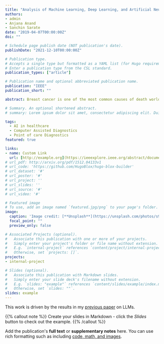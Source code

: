 ```yaml
---
title: "Analysis of Machine Learning, Deep Learning, and Artificial Neural Network Approaches for Breast Cancer Classification"
authors:
- admin
- Anjana Anand
- Sanchin Sarate
date: "2019-04-07T00:00:00Z"
doi: ""

# Schedule page publish date (NOT publication's date).
publishDate: "2021-12-10T00:00:00Z"

# Publication type.
# Accepts a single type but formatted as a YAML list (for Hugo requirements).
# Enter a publication type from the CSL standard.
publication_types: ["article"]

# Publication name and optional abbreviated publication name.
publication: "IEEE"
publication_short: ""

abstract: Breast cancer is one of the most common causes of death worldwide among women, with good survival rates if detected early. In our work, we compared supervised, semi- supervised and unsupervised learning on the biomedical dataset, Wisconsin Breast Cancer Dataset, to establish the model with the best performance and hence apply for computer aided diagnosis. The metrics used for the same includes performance of the network as well as the ease of implementation, As a result, we hope to close the gap between technology innovation and its implementation in healthcare

# Summary. An optional shortened abstract.
# summary: Lorem ipsum dolor sit amet, consectetur adipiscing elit. Duis posuere tellus ac convallis placerat. Proin tincidunt magna sed ex sollicitudin condimentum.

tags:
  - AI in healthcare
  - Computer Assisted Diagnostics
  - Point of care Diagnostics
featured: true

links:
- name: Custom Link
  url: [http://example.org](https://ieeexplore.ieee.org/abstract/document/9676334)
# url_pdf: http://arxiv.org/pdf/1512.04133v1
# url_code: 'https://github.com/HugoBlox/hugo-blox-builder'
# url_dataset: '#'
# url_poster: '#'
# url_project: ''
# url_slides: ''
# url_source: '#'
# url_video: '#'

# Featured image
# To use, add an image named `featured.jpg/png` to your page's folder. 
image:
  caption: 'Image credit: [**Unsplash**](https://unsplash.com/photos/s9CC2SKySJM)'
  focal_point: ""
  preview_only: false

# Associated Projects (optional).
#   Associate this publication with one or more of your projects.
#   Simply enter your project's folder or file name without extension.
#   E.g. `internal-project` references `content/project/internal-project/index.md`.
#   Otherwise, set `projects: []`.
projects:
- internal-project

# Slides (optional).
#   Associate this publication with Markdown slides.
#   Simply enter your slide deck's filename without extension.
#   E.g. `slides: "example"` references `content/slides/example/index.md`.
#   Otherwise, set `slides: ""`.
slides: example
---
```


This work is driven by the results in my [previous paper](/publication/conference-paper/) on LLMs.

{{% callout note %}}
Create your slides in Markdown - click the *Slides* button to check out the example.
{{% /callout %}}

Add the publication's **full text** or **supplementary notes** here. You can use rich formatting such as including [code, math, and images](https://docs.hugoblox.com/content/writing-markdown-latex/).
